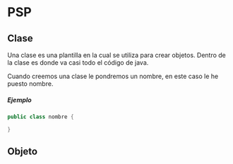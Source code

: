 # PSP

## Clase
Una clase es una plantilla en la cual se utiliza para crear objetos. 
Dentro de la clase es donde va casi todo el código de java.

Cuando creemos una clase le pondremos un nombre, en este caso le he puesto nombre.

##### Ejemplo
```java
public class nombre {

}
```

## Objeto
